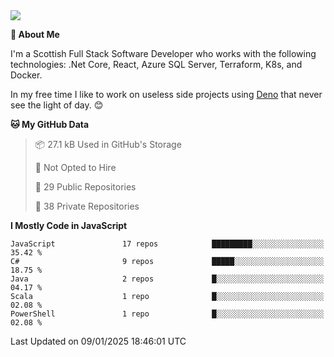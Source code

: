 <img src="https://github.com/jasonhughes94/jasonhughes94/blob/main/header.png?raw=true">

**:tangerine: About Me**

I'm a Scottish Full Stack Software Developer who works with the following technologies: .Net Core, React, Azure SQL Server, Terraform, K8s, and Docker.

In my free time I like to work on useless side projects using [Deno](https://deno.land/) that never see the light of day. 😊

<!--START_SECTION:waka-->
**🐱 My GitHub Data** 

> 📦 27.1 kB Used in GitHub's Storage 
 > 
> 🚫 Not Opted to Hire
 > 
> 📜 29 Public Repositories 
 > 
> 🔑 38 Private Repositories 
 > 
**I Mostly Code in JavaScript** 

```text
JavaScript               17 repos            █████████░░░░░░░░░░░░░░░░   35.42 % 
C#                       9 repos             █████░░░░░░░░░░░░░░░░░░░░   18.75 % 
Java                     2 repos             █░░░░░░░░░░░░░░░░░░░░░░░░   04.17 % 
Scala                    1 repo              █░░░░░░░░░░░░░░░░░░░░░░░░   02.08 % 
PowerShell               1 repo              █░░░░░░░░░░░░░░░░░░░░░░░░   02.08 % 
```




 Last Updated on 09/01/2025 18:46:01 UTC
<!--END_SECTION:waka-->
